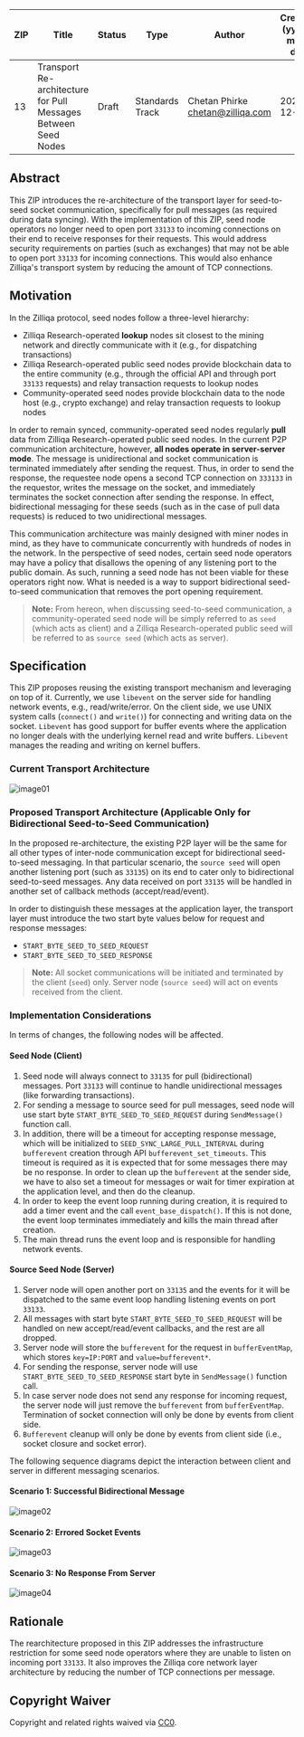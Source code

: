 | ZIP | Title | Status| Type | Author | Created (yyyy-mm-dd) | Updated (yyyy-mm-dd)
|--|--|--|--| -- | -- | -- |
| 13  | Transport Re-architecture for Pull Messages Between Seed Nodes | Draft | Standards Track  | Chetan Phirke <chetan@zilliqa.com> | 2020-12-10 | 2020-12-10

## Abstract

This ZIP introduces the re-architecture of the transport layer for seed-to-seed socket communication, specifically for pull messages (as required during data syncing). With the implementation of this ZIP, seed node operators no longer need to open port `33133` to incoming connections on their end to receive responses for their requests. This would address security requirements on parties (such as exchanges) that may not be able to open port `33133` for incoming connections. This would also enhance Zilliqa's transport system by reducing the amount of TCP connections.

## Motivation

In the Zilliqa protocol, seed nodes follow a three-level hierarchy:

* Zilliqa Research-operated **lookup** nodes sit closest to the mining network and directly communicate with it (e.g., for dispatching transactions)
* Zilliqa Research-operated public seed nodes provide blockchain data to the entire community (e.g., through the official API and through port `33133` requests) and relay transaction requests to lookup nodes
* Community-operated seed nodes provide blockchain data to the node host (e.g., crypto exchange) and relay transaction requests to lookup nodes

In order to remain synced, community-operated seed nodes regularly **pull** data from Zilliqa Research-operated public seed nodes. In the current P2P communication architecture, however, **all nodes operate in server-server mode**. The message is unidirectional and socket communication is terminated immediately after sending the request. Thus, in order to send the response, the requestee node opens a second TCP connection on `333133` in the requestor, writes the message on the socket, and immediately terminates the socket connection after sending the response. In effect, bidirectional messaging for these seeds (such as in the case of pull data requests) is reduced to two unidirectional messages.

This communication architecture was mainly designed with miner nodes in mind, as they have to communicate concurrently with hundreds of nodes in the network. In the perspective of seed nodes, certain seed node operators may have a policy that disallows the opening of any listening port to the public domain. As such, running a seed node has not been viable for these operators right now. What is needed is a way to support bidirectional seed-to-seed communication that removes the port opening requirement.

>**Note:** From hereon, when discussing seed-to-seed communication, a community-operated seed node will be simply referred to as `seed` (which acts as client) and a Zilliqa Research-operated public seed will be referred to as `source seed` (which acts as server).

## Specification

This ZIP proposes reusing the existing transport mechanism and leveraging on top of it. Currently, we use `libevent` on the server side for handling network events, e.g., read/write/error. On the client side, we use UNIX system calls (`connect()` and `write()`) for connecting and writing data on the socket. `Libevent` has good support for buffer events where the application no longer deals with the underlying kernel read and write buffers. `Libevent` manages the reading and writing on kernel buffers.

### Current Transport Architecture

![image01](../assets/zip-13/P2PSeedComm_Existing_Transport_Architecture.png)

### Proposed Transport Architecture (Applicable Only for Bidirectional Seed-to-Seed Communication)

In the proposed re-architecture, the existing P2P layer will be the same for all other types of inter-node communication except for bidirectional seed-to-seed messaging. In that particular scenario, the `source seed` will open another listening port (such as `33135`) on its end to cater only to bidirectional seed-to-seed messages. Any data received on port `33135` will be handled in another set of callback methods (accept/read/event).

In order to distinguish these messages at the application layer, the transport layer must introduce the two start byte values below for request and response messages:

* `START_BYTE_SEED_TO_SEED_REQUEST`
* `START_BYTE_SEED_TO_SEED_RESPONSE`

> **Note:** All socket communications will be initiated and terminated by the client (`seed`) only. Server node (`source seed`) will act on events received from the client.

### Implementation Considerations

In terms of changes, the following nodes will be affected.

#### Seed Node (Client)

1. Seed node will always connect to `33135` for pull (bidirectional) messages. Port `33133` will continue to handle unidirectional messages (like forwarding transactions).
1. For sending a message to source seed for pull messages, seed node will use start byte `START_BYTE_SEED_TO_SEED_REQUEST` during `SendMessage()` function call.
1. In addition, there will be a timeout for accepting response message, which will be initialized to `SEED_SYNC_LARGE_PULL_INTERVAL` during `bufferevent` creation through API `bufferevent_set_timeouts`. This timeout is required as it is expected that for some messages there may be no response. In order to clean up the `bufferevent` at the sender side, we have to also set a timeout for messages or wait for timer expiration at the application level, and then do the cleanup.
1. In order to keep the event loop running during creation, it is required to add a timer event and the call `event_base_dispatch()`. If this is not done, the event loop terminates immediately and kills the main thread after creation.
1. The main thread runs the event loop and is responsible for handling network events.

#### Source Seed Node (Server)

1. Server node will open another port on `33135` and the events for it will be dispatched to the same event loop handling listening events on port `33133`.
1. All messages with start byte `START_BYTE_SEED_TO_SEED_REQUEST` will be handled on new accept/read/event callbacks, and the rest are all dropped.
1. Server node will store the `bufferevent` for the request in `bufferEventMap`, which stores `key=IP:PORT` and `value=bufferevent*`.
1. For sending the response, server node will use `START_BYTE_SEED_TO_SEED_RESPONSE` start byte in `SendMessage()` function call.
1. In case server node does not send any response for incoming request, the server node will just remove the `bufferevent` from `bufferEventMap`. Termination of socket connection will only be done by events from client side.
1. `Bufferevent` cleanup will only be done by events from client side (i.e., socket closure and socket error).

The following sequence diagrams depict the interaction between client and server in different messaging scenarios.

#### Scenario 1: Successful Bidirectional Message

![image02](../assets/zip-13/P2PSeedComm_Successful_Scenario.png)

#### Scenario 2: Errored Socket Events

![image03](../assets/zip-13/P2PSeedComm_Error_Scenario.png)

#### Scenario 3: No Response From Server

![image04](../assets/zip-13/P2PSeedComm_No_Response_From_Server_Scenario.png)

## Rationale

The rearchitecture proposed in this ZIP addresses the infrastructure restriction for some seed node operators where they are unable to listen on incoming port `33133`. It also improves the Zilliqa core network layer architecture by reducing the number of TCP connections per message.

## Copyright Waiver

Copyright and related rights waived via [CC0](https://creativecommons.org/publicdomain/zero/1.0/).
